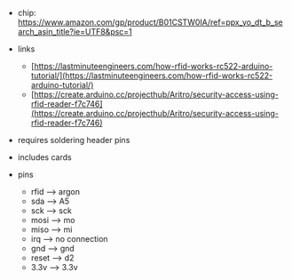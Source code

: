 * chip: https://www.amazon.com/gp/product/B01CSTW0IA/ref=ppx_yo_dt_b_search_asin_title?ie=UTF8&psc=1

* links

  * [https://lastminuteengineers.com/how-rfid-works-rc522-arduino-tutorial/](https://lastminuteengineers.com/how-rfid-works-rc522-arduino-tutorial/)
  * [https://create.arduino.cc/projecthub/Aritro/security-access-using-rfid-reader-f7c746](https://create.arduino.cc/projecthub/Aritro/security-access-using-rfid-reader-f7c746)

* requires soldering header pins

* includes cards

* pins

  * rfid --> argon
  * sda --> A5
  * sck --> sck
  * mosi --> mo
  * miso --> mi
  * irq --> no connection
  * gnd --> gnd
  * reset --> d2
  * 3.3v --> 3.3v

  